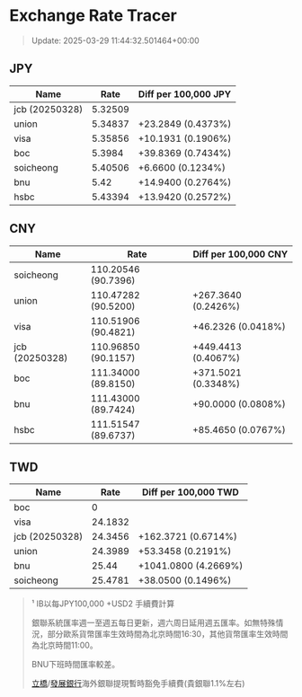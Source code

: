 # Exchange Rate Tracer

> Update: 2025-03-29 11:44:32.501464+00:00

## JPY

| Name           |    Rate | Diff per 100,000 JPY   |
|----------------|---------|------------------------|
| jcb (20250328) | 5.32509 |                        |
| union          | 5.34837 | +23.2849 (0.4373%)     |
| visa           | 5.35856 | +10.1931 (0.1906%)     |
| boc            | 5.3984  | +39.8369 (0.7434%)     |
| soicheong      | 5.40506 | +6.6600 (0.1234%)      |
| bnu            | 5.42    | +14.9400 (0.2764%)     |
| hsbc           | 5.43394 | +13.9420 (0.2572%)     |

## CNY

| Name           | Rate                | Diff per 100,000 CNY   |
|----------------|---------------------|------------------------|
| soicheong      | 110.20546	(90.7396) |                        |
| union          | 110.47282	(90.5200) | +267.3640 (0.2426%)    |
| visa           | 110.51906	(90.4821) | +46.2326 (0.0418%)     |
| jcb (20250328) | 110.96850	(90.1157) | +449.4413 (0.4067%)    |
| boc            | 111.34000	(89.8150) | +371.5021 (0.3348%)    |
| bnu            | 111.43000	(89.7424) | +90.0000 (0.0808%)     |
| hsbc           | 111.51547	(89.6737) | +85.4650 (0.0767%)     |

## TWD

| Name           |    Rate | Diff per 100,000 TWD   |
|----------------|---------|------------------------|
| boc            |  0      |                        |
| visa           | 24.1832 |                        |
| jcb (20250328) | 24.3456 | +162.3721 (0.6714%)    |
| union          | 24.3989 | +53.3458 (0.2191%)     |
| bnu            | 25.44   | +1041.0800 (4.2669%)   |
| soicheong      | 25.4781 | +38.0500 (0.1496%)     |


> ¹ IB以每JPY100,000 +USD2 手續費計算
>
> 銀聯系統匯率週一至週五每日更新，週六周日延用週五匯率。如無特殊情況，部分歐系貨幣匯率生效時間為北京時間16:30，其他貨幣匯率生效時間為北京時間11:00。
>
> BNU下班時間匯率較差。
>
> [立橋](https://www.wlbank.com.mo/uploads/ueditor/file/20181211/1544536513900230.pdf)/[發展銀行](https://www.mdb.com.mo/Service_Charges_20230728.pdf)海外銀聯提現暫時豁免手續費(貴銀聯1.1%左右)

